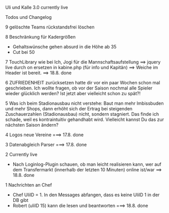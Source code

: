 Uli und Kalle 3.0
currently live


Todos und Changelog

9 gelöschte Teams rückstandsfrei löschen

8 Beschränkung für Kadergrößen
- Gehaltswünsche gehen absurd in die Höhe ab 35
- Cut bei 50

7 TouchLibrary wie bei Ich, Jogi für die Mannschaftsaufstellung
==> jquery live durch on ersetzen in kabine.php (für info und Kapitän)
==> Weiche im Header ist bereit.
==> 18.8. done

6 ZUFRIEDENHEIT zurücksetzen
hatte dir vor ein paar Wochen schon mal geschrieben. Ich wollte fragen, ob vor der Saison nochmal alle Spieler wieder glücklich werden? Ist jetzt aber vielleicht schon zu spät?!

5 Was ich beim Stadionausbau nicht verstehe: Baut man mehr Imbissbuden und mehr Shops, dann erhöht sich der Ertrag bei steigenden Zuschauerzahlen (Stadionausbau) nicht, sondern stagniert. Das finde ich schade, weil es kontraintuitiv gehandhabt wird. Vielleicht kannst Du das zur nächsten Saison ändern?

4 Logos neue Vereine
===> 17.8. done

3 Datenabgleich Parser
===> 17.8. done

2 Currently live
- Nach Loginlog-Plugin schauen, ob man leicht realisieren kann, wer auf dem Transfermarkt (innerhalb der letzten 10 Minuten) online ist/war
==> 18.8. done

1 Nachrichten an Chef
- Chef UliID = 1. In den Messages abfangen, dass es keine UliID 1 in der DB gibt
- Robert (uliID 15) kann die lesen und beantworten
===> 18.8. done

